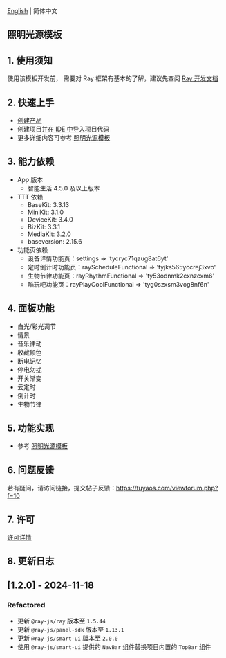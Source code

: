 [English](README.md) | 简体中文[](README_zh.md)

## 照明光源模板

## 1. 使用须知

使用该模板开发前， 需要对 Ray 框架有基本的了解，建议先查阅 [Ray 开发文档](https://developer.tuya.com/cn/miniapp/develop/ray/guide/overview)

## 2. 快速上手

- [创建产品](https://developer.tuya.com/cn/miniapp-codelabs/codelabs/panel-lamp/index.html#2)
- [创建项目并在 IDE 中导入项目代码](https://developer.tuya.com/cn/miniapp-codelabs/codelabs/panel-lamp/index.html#3)
- 更多详细内容可参考 [照明光源模板](https://developer.tuya.com/cn/miniapp-codelabs/codelabs/panel-lamp/index.html#0)

## 3. 能力依赖

- App 版本
  - 智能生活 4.5.0 及以上版本
- TTT 依赖
  - BaseKit: 3.3.13
  - MiniKit: 3.1.0
  - DeviceKit: 3.4.0
  - BizKit: 3.3.1
  - MediaKit: 3.2.0
  - baseversion: 2.15.6
- 功能页依赖
  - 设备详情功能页：settings => 'tycryc71qaug8at6yt'
  - 定时倒计时功能页：rayScheduleFunctional => 'tyjks565yccrej3xvo'
  - 生物节律功能页：rayRhythmFunctional => 'ty53odnmk2cxnzcxm6'
  - 酷玩吧功能页：rayPlayCoolFunctional => 'tyg0szxsm3vog8nf6n'

## 4. 面板功能

- 白光/彩光调节
- 情景
- 音乐律动
- 收藏颜色
- 断电记忆
- 停电勿扰
- 开关渐变
- 云定时
- 倒计时
- 生物节律

## 5. 功能实现

- 参考 [照明光源模板](https://developer.tuya.com/cn/miniapp-codelabs/codelabs/panel-lamp/index.html#0)

## 6. 问题反馈

若有疑问，请访问链接，提交帖子反馈：https://tuyaos.com/viewforum.php?f=10

## 7. 许可

[许可详情](LICENSE)

## 8. 更新日志

## [1.2.0] - 2024-11-18

### Refactored

- 更新 `@ray-js/ray` 版本至 `1.5.44`
- 更新 `@ray-js/panel-sdk` 版本至 `1.13.1`
- 更新 `@ray-js/smart-ui` 版本至 `2.0.0`
- 使用 `@ray-js/smart-ui` 提供的 `NavBar` 组件替换项目内置的 `TopBar` 组件

